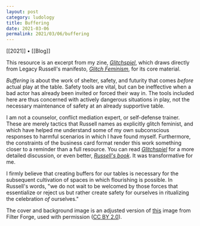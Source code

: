 ```yaml
---
layout: post
category: ludology
title: Buffering
date: 2021-03-06
permalink: 2021/03/06/buffering
---
```


[[2021]] • [[Blog]]

This resource is an excerpt from my zine, [*Glitchspiel*](https://vagrantludology.itch.io/glitchspiel), which draws directly from Legacy Russell's manifesto, [*Glitch Feminism*](https://www.versobooks.com/books/3668-glitch-feminism), for its core material.

*Buffering* is about the work of shelter, safety, and futurity that comes *before* actual play at the table. Safety tools are vital, but can be ineffective when a bad actor has already been invited or forced their way in. The tools included here are thus concerned with actively dangerous situations in play, not the necessary maintenance of safety at an already supportive table.

I am not a counselor, conflict mediation expert, or self-defense trainer. These are merely tactics that Russell names as explicitly glitch feminist, and which have helped me understand some of my own subconscious responses to harmful scenarios in which I have found myself. Furthermore, the constraints of the business card format render this work something closer to a reminder than a full resource. You can read [*Glitchspiel*](https://vagrantludology.itch.io/glitchspiel) for a more detailed discussion, or even better, [*Russell's book*](https://www.versobooks.com/books/3668-glitch-feminism). It was transformative for me.

I firmly believe that creating buffers for our tables is necessary for the subsequent cultivation of spaces in which flourishing is possible. In Russell's words, "we do not wait to be welcomed by those forces that essentialize or reject us but rather create safety for ourselves in ritualizing the celebration *of* ourselves."

The cover and background image is an adjusted version of [this](https://www.flickr.com/photos/filterforge/16002229606) image from Filter Forge, used with permission ([CC BY 2.0](https://creativecommons.org/licenses/by/2.0/)).